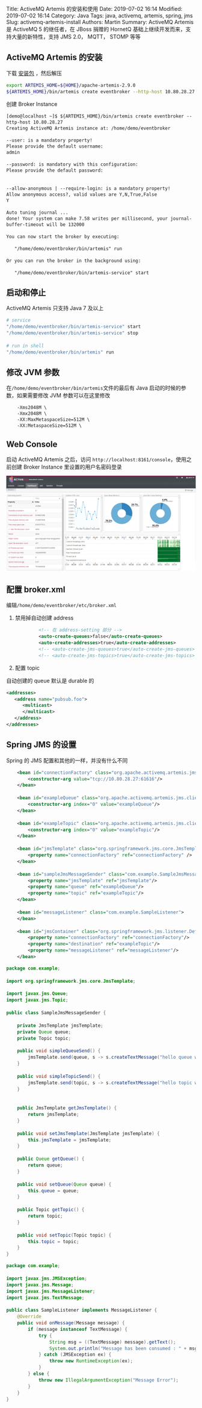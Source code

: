 Title: ActiveMQ Artemis 的安装和使用
Date: 2019-07-02 16:14
Modified: 2019-07-02 16:14
Category: Java
Tags: java, activemq, artemis, spring, jms
Slug: activemq-artemis-install
Authors: Martin
Summary: ActiveMQ Artemis 是 ActiveMQ 5 的继任者，在 JBoss 捐赠的 HornetQ 基础上继续开发而来，支持大量的新特性，支持 JMS 2.0， MQTT， STOMP 等等


## ActiveMQ Artemis 的安装

下载 [安装包](http://activemq.apache.org/components/artemis/download/) ，然后解压

```bash
export ARTEMIS_HOME=${HOME}/apache-artemis-2.9.0
${ARTEMIS_HOME}/bin/artemis create eventbroker --http-host 10.80.28.27
```

创建 Broker Instance

```
[demo@localhost ~]$ ${ARTEMIS_HOME}/bin/artemis create eventbroker --http-host 10.80.28.27
Creating ActiveMQ Artemis instance at: /home/demo/eventbroker

--user: is a mandatory property!
Please provide the default username:
admin

--password: is mandatory with this configuration:
Please provide the default password:


--allow-anonymous | --require-login: is a mandatory property!
Allow anonymous access?, valid values are Y,N,True,False
Y

Auto tuning journal ...
done! Your system can make 7.58 writes per millisecond, your journal-buffer-timeout will be 132000

You can now start the broker by executing:  

   "/home/demo/eventbroker/bin/artemis" run

Or you can run the broker in the background using:

   "/home/demo/eventbroker/bin/artemis-service" start
```

## 启动和停止

ActiveMQ Artemis 只支持 Java 7 及以上

```bash
# service
"/home/demo/eventbroker/bin/artemis-service" start
"/home/demo/eventbroker/bin/artemis-service" stop

# run in shell
"/home/demo/eventbroker/bin/artemis" run
```

## 修改 JVM 参数

在`/home/demo/eventbroker/bin/artemis`文件的最后有 Java 启动的时候的参数，如果需要修改 JVM 参数可以在这里修改

```
    -Xms2048M \
    -Xmx2048M \
    -XX:MaxMetaspaceSize=512M \
    -XX:MetaspaceSize=512M \
```

## Web Console

启动 ActiveMQ Artemis 之后，访问 `http://localhost:8161/console`，使用之前创建 Broker Instance 里设置的用户名密码登录

![ActiveMQ Artemis Dashboard](../images/ActiveMQ_Artemis_Dashboard.png)

## 配置 broker.xml

编辑`/home/demo/eventbroker/etc/broker.xml`

1. 禁用掉自动创建 address
```xml
            <!-- 在 address-setting 部分 -->
            <auto-create-queues>false</auto-create-queues>
            <auto-create-addresses>true</auto-create-addresses>
            <!-- <auto-create-jms-queues>true</auto-create-jms-queues> -->
            <!-- <auto-create-jms-topics>true</auto-create-jms-topics> -->
```

2. 配置 topic

自动创建的 queue 默认是 durable 的

```xml
<addresses>
   <address name="pubsub.foo">
      <multicast>
      </multicast>
   </address>
</addresses>
```

## Spring JMS 的设置

Spring 的 JMS 配置和其他的一样，并没有什么不同

```xml
    <bean id="connectionFactory" class="org.apache.activemq.artemis.jms.client.ActiveMQJMSConnectionFactory">
        <constructor-arg value="tcp://10.80.28.27:61616"/>
    </bean>

    <bean id="exampleQueue" class="org.apache.activemq.artemis.jms.client.ActiveMQQueue">
        <constructor-arg index="0" value="exampleQueue"/>
    </bean>

    <bean id="exampleTopic" class="org.apache.activemq.artemis.jms.client.ActiveMQTopic">
        <constructor-arg index="0" value="exampleTopic"/>
    </bean>

    <bean id="jmsTemplate" class="org.springframework.jms.core.JmsTemplate">
        <property name="connectionFactory" ref="connectionFactory" />
    </bean>
    
    <bean id="sampleJmsMessageSender" class="com.example.SampleJmsMessageSender">
        <property name="jmsTemplate" ref="jmsTemplate"/>
        <property name="queue" ref="exampleQueue"/>
        <property name="topic" ref="exampleTopic"/>
    </bean>

    <bean id="messageListener" class="com.example.SampleListener">
    </bean>

    <bean id="jmsContainer" class="org.springframework.jms.listener.DefaultMessageListenerContainer">
        <property name="connectionFactory" ref="connectionFactory"/>
        <property name="destination" ref="exampleTopic"/>
        <property name="messageListener" ref="messageListener"/>
    </bean>
```

```java
package com.example;

import org.springframework.jms.core.JmsTemplate;

import javax.jms.Queue;
import javax.jms.Topic;

public class SampleJmsMessageSender {

    private JmsTemplate jmsTemplate;
    private Queue queue;
    private Topic topic;

    public void simpleQueueSend() {
        jmsTemplate.send(queue, s -> s.createTextMessage("hello queue world"));
    }

    public void simpleTopicSend() {
        jmsTemplate.send(topic, s -> s.createTextMessage("hello topic world"));
    }


    public JmsTemplate getJmsTemplate() {
        return jmsTemplate;
    }

    public void setJmsTemplate(JmsTemplate jmsTemplate) {
        this.jmsTemplate = jmsTemplate;
    }

    public Queue getQueue() {
        return queue;
    }

    public void setQueue(Queue queue) {
        this.queue = queue;
    }

    public Topic getTopic() {
        return topic;
    }

    public void setTopic(Topic topic) {
        this.topic = topic;
    }
}
```

```java
package com.example;

import javax.jms.JMSException;
import javax.jms.Message;
import javax.jms.MessageListener;
import javax.jms.TextMessage;

public class SampleListener implements MessageListener {
    @Override
    public void onMessage(Message message) {
        if (message instanceof TextMessage) {
            try {
                String msg = ((TextMessage) message).getText();
                System.out.println("Message has been consumed : " + msg);
            } catch (JMSException ex) {
                throw new RuntimeException(ex);
            }
        } else {
            throw new IllegalArgumentException("Message Error");
        }
    }
}
```
